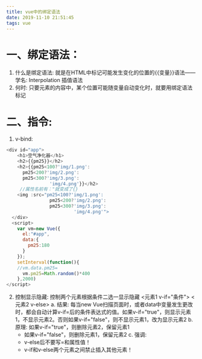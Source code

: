 ```yaml
---
title: vue中的绑定语法
date: 2019-11-10 21:51:45
tags: vue
---
```

# 一、绑定语法：
1. 什么是绑定语法: 就是在HTML中标记可能发生变化的位置的{{变量}}语法——学名: Interpolation 插值语法
2. 何时: 只要元素的内容中，某个位置可能随变量自动变化时，就要用绑定语法标记

# 二、指令:
1. v-bind:
```javascript
<div id="app">
    <h1>空气净化器</h1>
    <h2>{{pm25}}</h2>
    <h2>{{pm25<100?'img/1.png':
      pm25<200?'img/2.png':
      pm25<300?'img/3.png':
                'img/4.png'}}</h2>
     //属性名前有："就变成了{}
    <img :src="pm25<100?'img/1.png':
                pm25<200?'img/2.png':
                pm25<300?'img/3.png':
                         'img/4.png'">
  </div>
  <script>
    var vm=new Vue({
      el:"#app",
      data:{
        pm25:180
      }
    });
    setInterval(function(){
    //vm.data.pm25=
      vm.pm25=Math.random()*400
    },2000)
</script>
```
2. 控制显示隐藏:
   控制两个元素根据条件二选一显示隐藏
   <元素1  v-if="条件">
   <元素2  v-else>
    a. 结果: 每当new Vue扫描页面时，或者data中变量发生更改时，都会自动计算v-if=后的条件表达式的值。如果v-if="true"，则显示元素1，不显示元素2。否则如果v-if="false"，则不显示元素1，改为显示元素2
    b. 原理: 如果v-if="true"，则删除元素2，保留元素1
    - 如果v-if="false"，则删除元素1，保留元素2
    c. 强调:
    - v-else后不要写=和属性值！
    - v-if和v-else两个元素之间禁止插入其他元素！
